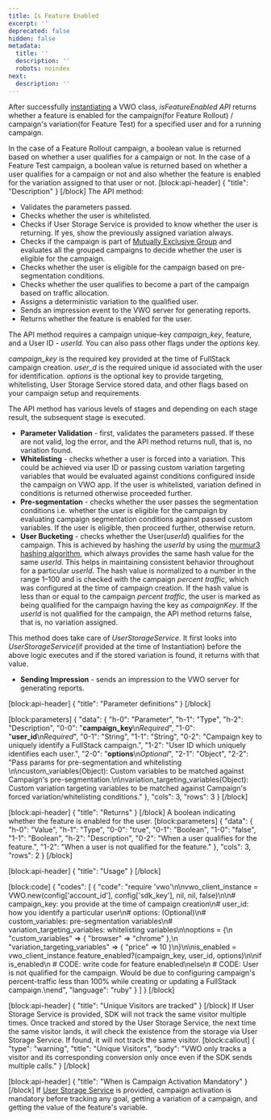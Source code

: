 ```yaml
---
title: Is Feature Enabled
excerpt: ''
deprecated: false
hidden: false
metadata:
  title: ''
  description: ''
  robots: noindex
next:
  description: ''
---
```

After successfully [instantiating](https://developers.vwo.com/docs/ruby-launch) a VWO class, *isFeatureEnabled API* returns whether a feature is enabled for the campaign(for Feature Rollout) / campaign's variation(for Feature Test) for a specified user and for a running campaign.

In the case of a Feature Rollout campaign, a boolean value is returned based on whether a user qualifies for a campaign or not.
In the case of a Feature Test campaign, a boolean value is returned based on whether a user qualifies for a campaign or not and also whether the feature is enabled for the variation assigned to that user or not.
[block:api-header]
{
  "title": "Description"
}
[/block]
The API method:
  * Validates the parameters passed.
  * Checks whether the user is whitelisted.
  * Checks if User Storage Service is provided to know whether the user is returning. If yes, show the previously assigned variation always.
  * Checks if the campaign is part of [Mutually Exclusive Group](https://developers.vwo.com/docs/mutually-exclusive-groups) and evaluates all the grouped campaigns to decide whether the user is eligible for the campaign.
  * Checks whether the user is eligible for the campaign based on pre-segmentation conditions.
  * Checks whether the user qualifies to become a part of the campaign based on traffic allocation.
  * Assigns a deterministic variation to the qualified user.
  * Sends an impression event to the VWO server for generating reports.
  * Returns whether the feature is enabled for the user.


The API method requires a campaign unique-key *campaign_key*, feature, and a User ID - *userId*. You can also pass other flags under the *options* key. 

*campaign_key* is the required key provided at the time of FullStack campaign creation.
*user_d* is the required unique id associated with the user for identification.
*options* is the optional key to provide targeting, whitelisting, User Storage Service stored data, and other flags based on your campaign setup and requirements.

The API method has various levels of stages and depending on each stage result, the subsequent stage is executed.

  * **Parameter Validation** - first, validates the parameters passed. If these are not valid, log the error, and the API method returns null, that is, no variation found.
  * **Whitelisting** - checks whether a user is forced into a variation. This could be achieved via user ID or passing custom variation targeting variables that would be evaluated against conditions configured inside the campaign on VWO app. If the user is whitelisted, variation defined in conditions is returned otherwise proceeded further.
  * **Pre-segmentation** - checks whether the user passes the segmentation conditions i.e. whether the user is eligible for the campaign by evaluating campaign segmentation conditions against passed custom variables. If the user is eligible, then proceed further, otherwise return.
  * **User Bucketing** - checks whether the User(*userId*) qualifies for the campaign. This is achieved by hashing the *userId* by using the [murmur3 hashing algorithm](https://en.wikipedia.org/wiki/MurmurHash), which always provides the same hash value for the same *userId*. This helps in maintaining consistent behavior throughout for a particular *userId*. The hash value is normalized to a number in the range 1–100 and is checked with the campaign *percent traffic*, which was configured at the time of campaign creation. If the hash value is less than or equal to the campaign *percent traffic*, the user is marked as being qualified for the campaign having the key as *campaignKey*. If the *userId* is not qualified for the campaign, the API method returns false, that is, no variation assigned.

This method does take care of *UserStorageService*. It first looks into *UserStorageService*(if provided at the time of Instantiation) before the above logic executes and if the stored variation is found, it returns with that value.
  * **Sending Impression** - sends an impression to the VWO server for generating reports.


[block:api-header]
{
  "title": "Parameter definitions"
}
[/block]

[block:parameters]
{
  "data": {
    "h-0": "Parameter",
    "h-1": "Type",
    "h-2": "Description",
    "0-0": "**campaign_key**\n*Required*",
    "1-0": "**user_id**\n*Required*",
    "0-1": "String",
    "1-1": "String",
    "0-2": "Campaign key to uniquely identify a FullStack campaign.",
    "1-2": "User ID which uniquely identifies each user.",
    "2-0": "**options**\n*Optional*",
    "2-1": "Object",
    "2-2": "Pass params for pre-segmentation and whitelisting \n\ncustom_variables(Object): Custom variables to be matched  against Campaign's pre-segmentation.\n\nvariation_targeting_variables(Object): Custom variation targeting variables to be matched  against Campaign's forced variation/whitelisting conditions."
  },
  "cols": 3,
  "rows": 3
}
[/block]

[block:api-header]
{
  "title": "Returns"
}
[/block]
A boolean indicating whether the feature is enabled for the user.
[block:parameters]
{
  "data": {
    "h-0": "Value",
    "h-1": "Type",
    "0-0": "true",
    "0-1": "Boolean",
    "1-0": "false",
    "1-1": "Boolean",
    "h-2": "Description",
    "0-2": "When a user qualifies for the feature.",
    "1-2": "When a user is not qualified for the feature."
  },
  "cols": 3,
  "rows": 2
}
[/block]

[block:api-header]
{
  "title": "Usage"
}
[/block]

[block:code]
{
  "codes": [
    {
      "code": "require 'vwo'\n\nvwo_client_instance = VWO.new(config['account_id'], config['sdk_key'], nil, nil, false)\n\n# campaign_key: you provide at the time of campaign creation\n# user_id: how you identify a particular user\n# options: (Optional)\n#   custom_variables: pre-segmentation variables\n#   variation_targeting_variables: whitelisting variables\n\noptions = {\n  \"custom_variables\" => { \"browser\" => \"chrome\" },\n  \"variation_targeting_variables\" => { \"price\" => 10  }\n}\n\nis_enabled = vwo_client_instance.feature_enabled?(campaign_key, user_id, options)\n\nif is_enabled\n  # CODE: write code for feature enabled\nelse\n  # CODE: User is not qualified for the campaign. Would be due to configuring campaign's percent-traffic less than 100% while creating or updating a FullStack campaign.\nend",
      "language": "ruby"
    }
  ]
}
[/block]

[block:api-header]
{
  "title": "Unique Visitors are tracked"
}
[/block]
If User Storage Service is provided, SDK will not track the same visitor multiple times. Once tracked and stored by the User Storage Service, the next time the same visitor lands, it will check the existence from the storage via User Storage Service. If found, it will not track the same visitor.
[block:callout]
{
  "type": "warning",
  "title": "Unique Visitors",
  "body": "VWO only tracks a visitor and its corresponding conversion only once even if the SDK sends multiple calls."
}
[/block]

[block:api-header]
{
  "title": "When is Campaign Activation Mandatory"
}
[/block]
If [User Storage Service](https://developers.vwo.com/docs/ruby-implement-a-user-storage-service) is provided, campaign activation is mandatory before tracking any goal, getting a variation of a campaign, and getting the value of the feature's variable.